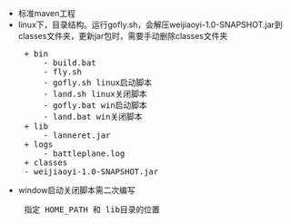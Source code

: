 * 标准maven工程
* linux下，目录结构。运行gofly.sh，会解压weijiaoyi-1.0-SNAPSHOT.jar到classes文件夹，更新jar包时，需要手动删除classes文件夹
<pre>
    + bin
        - build.bat
        - fly.sh
        - gofly.sh linux启动脚本
        - land.sh linux关闭脚本
        - gofly.bat win启动脚本
        - land.bat win关闭脚本
    + lib
        - lanneret.jar
    + logs
        - battleplane.log
    + classes
    - weijiaoyi-1.0-SNAPSHOT.jar
</pre>
* window启动关闭脚本需二次编写
<pre>
    指定 HOME_PATH 和 lib目录的位置
</pre>
